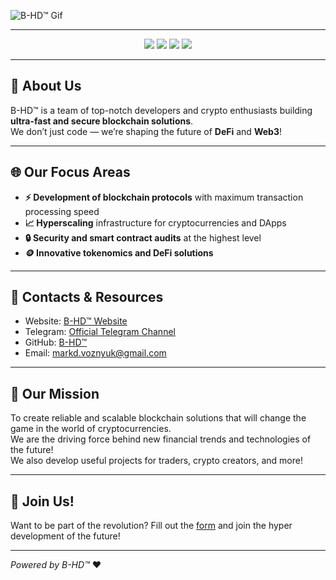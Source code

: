 ![B-HD™ Gif](B-HD.gif)

---

<p align="center">
  <img src="https://img.shields.io/badge/Blockchain-Future-blue?style=for-the-badge" />
  <img src="https://img.shields.io/badge/License-BW & ACO-lightgrey?style=for-the-badge" />
  <img src="https://img.shields.io/badge/Blockchain%20Hyper%20Development%E2%84%A2-purple?style=for-the-badge" />
  <img src="https://img.shields.io/badge/Made from the -heart-red?style=for-the-badge" />
</p>

---

## 🚀 About Us

B-HD™ is a team of top-notch developers and crypto enthusiasts building **ultra-fast and secure blockchain solutions**.  
We don’t just code — we’re shaping the future of **DeFi** and **Web3**!

---

## 🌐 Our Focus Areas

- **⚡ Development of blockchain protocols** with maximum transaction processing speed  
- **📈 Hyperscaling** infrastructure for cryptocurrencies and DApps  
- **🔒 Security and smart contract audits** at the highest level  
- **🪙 Innovative tokenomics and DeFi solutions**

---

## 🔗 Contacts & Resources

- Website: [B-HD™ Website](https://bhd.pp.ua)  
- Telegram: [Official Telegram Channel](https://t.me/BHDtm)
- GitHub: [B-HD™](https://github.com/B-HDtm)  
- Email: markd.voznyuk@gmail.com

---

## 🎯 Our Mission

To create reliable and scalable blockchain solutions that will change the game in the world of cryptocurrencies.  
We are the driving force behind new financial trends and technologies of the future!  
We also develop useful projects for traders, crypto creators, and more!

---

## 🤝 Join Us!

Want to be part of the revolution? Fill out the [form](https://forms.gle/6vG9Ue16EF7NbMFJA) and join the hyper development of the future!

---

*Powered by B-HD™* ❤️
